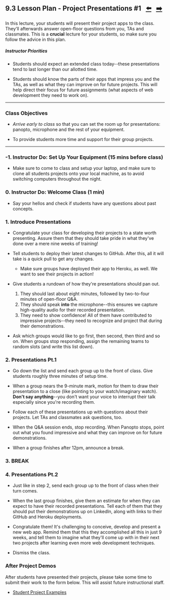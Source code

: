 ## 9.3 Lesson Plan - Project Presentations #1 <!--links--> &nbsp; [⬅️](../02-Day/02-Day-LessonPlan.md) &nbsp; [➡️](../../10-Week/01-Day/01-Day-LessonPlan.md)

In this lecture, your students will present their project apps to the class. They’ll afterwards answer open-floor questions from you, TAs and classmates. This is a **crucial** lecture for your students, so make sure you follow the advice in this plan. 

##### Instructor Priorities

* Students should expect an extended class today--these presentations tend to last longer than our allotted time. 

* Students should know the parts of their apps that impress you and the TAs, as well as what they can improve on for future projects. This will help direct their focus for future assignments (what aspects of web development they need to work on).

- - -

### Class Objectives

* _Arrive early to class_ so that you can set the room up for presentations: panopto, microphone and the rest of your equipment.

* To provide students more time and support for their group projects.

- - -

### -1. Instructor Do: Set Up Your Equipment (15 mins before class)

* Make sure to come to class and setup your laptop, and make sure to clone all students projects onto your local machine, as to avoid switching computers throughout the night.

### 0. Instructor Do: Welcome Class (1 min)

* Say your hellos and check if students have any questions about past concepts.

### 1. Introduce Presentations

* Congratulate your class for developing their projects to a state worth presenting. Assure them that they should take pride in what they've done over a mere nine weeks of training!

* Tell students to deploy their latest changes to GitHub. After this, all it will take is a quick pull to get any changes.

  * Make sure groups have deployed their app to Heroku, as well. We want to see their projects in action!

* Give students a rundown of how they're presentations should pan out.

  1. They should last about eight minutes, followed by two-to-four minutes of open-floor Q&A.
  2. They should speak **into** the microphone--this ensures we capture high-quality audio for their recorded presentation.
  3. They need to show confidence! All of them have contributed to impressive projects--they need to recognize and project that during their demonstrations.

* Ask which groups would like to go first, then second, then third and so on. When groups stop responding, assign the remaining teams to random slots (and write this list down).

### 2. Presentations Pt.1

* Go down the list and send each group up to the front of class. Give students roughly three minutes of setup time.

* When a group nears the 9-minute mark, motion for them to draw their presentation to a close (like pointing to your watch/imaginary watch). **Don't say anything**--you don't want your voice to interrupt their talk especially since you're recording them.

* Follow each of these presentations up with questions about their projects. Let TAs and classmates ask questions, too.

* When the Q&A session ends, stop recording. When Panopto stops, point out what you found impressive and what they can improve on for future demonstrations.

* When a group finishes after 12pm, announce a break.

### 3. BREAK

### 4. Presentations Pt.2

* Just like in step 2, send each group up to the front of class when their turn comes. 

* When the last group finishes, give them an estimate for when they can expect to have their recorded presentations. Tell each of them that they should put their demonstrations up on LinkedIn, along with links to their GitHub and Heroku deployments.

* Congratulate them! It's challenging to conceive, develop and present a new web app. Remind them that this they accomplished all this in just 9 weeks, and tell them to imagine what they'll come up with in their next two projects after learning even more web development techniques.

* Dismiss the class.

### After Project Demos

After students have presented their projects, please take some time to submit their work to the form below. This will assist future instructional staff. 

* [Student Project Examples](https://goo.gl/forms/d82FCYMGeRcrxruQ2)
